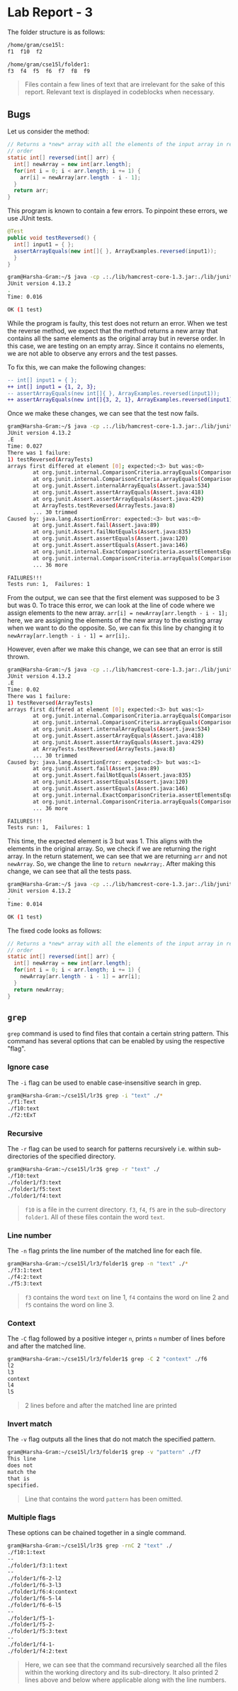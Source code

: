 # Lab Report - 3

The folder structure is as follows:
```bash
/home/gram/cse15l:
f1  f10  f2

/home/gram/cse15l/folder1:
f3  f4  f5  f6  f7  f8  f9
```

> Files contain a few lines of text that are irrelevant for the sake of this report. Relevant text is displayed in codeblocks when necessary.

## Bugs

Let us consider the method:
```java
// Returns a *new* array with all the elements of the input array in reversed
// order
static int[] reversed(int[] arr) {
  int[] newArray = new int[arr.length];
  for(int i = 0; i < arr.length; i += 1) {
    arr[i] = newArray[arr.length - i - 1];
  }
  return arr;
}
```

This program is known to contain a few errors. To pinpoint these errors, we use JUnit tests.
```java
@Test
public void testReversed() {
  int[] input1 = { };
  assertArrayEquals(new int[]{ }, ArrayExamples.reversed(input1));
  }
}
```

```bash
gram@Harsha-Gram:~/$ java -cp .:./lib/hamcrest-core-1.3.jar:./lib/junit-4.13.2.jar org.junit.runner.JUnitCore ArrayTests
JUnit version 4.13.2
.
Time: 0.016

OK (1 test)
```
While the program is faulty, this test does not return an error. When we test the reverse method, we expect that the method returns a new array that contains all the same elements as the original array but in reverse order. In this case, we are testing on an empty array. Since it contains no elements, we are not able to observe any errors and the test passes.

To fix this, we can make the following changes:
```diff
-- int[] input1 = { };
++ int[] input1 = {1, 2, 3};
-- assertArrayEquals(new int[]{ }, ArrayExamples.reversed(input1));
++ assertArrayEquals(new int[]{3, 2, 1}, ArrayExamples.reversed(input1));
```

Once we make these changes, we can see that the test now fails.
```bash
gram@Harsha-Gram:~/$ java -cp .:./lib/hamcrest-core-1.3.jar:./lib/junit-4.13.2.jar org.junit.runner.JUnitCore ArrayTests
JUnit version 4.13.2
.E
Time: 0.027
There was 1 failure:
1) testReversed(ArrayTests)
arrays first differed at element [0]; expected:<3> but was:<0>
        at org.junit.internal.ComparisonCriteria.arrayEquals(ComparisonCriteria.java:78)
        at org.junit.internal.ComparisonCriteria.arrayEquals(ComparisonCriteria.java:28)
        at org.junit.Assert.internalArrayEquals(Assert.java:534)
        at org.junit.Assert.assertArrayEquals(Assert.java:418)
        at org.junit.Assert.assertArrayEquals(Assert.java:429)
        at ArrayTests.testReversed(ArrayTests.java:8)
        ... 30 trimmed
Caused by: java.lang.AssertionError: expected:<3> but was:<0>
        at org.junit.Assert.fail(Assert.java:89)
        at org.junit.Assert.failNotEquals(Assert.java:835)
        at org.junit.Assert.assertEquals(Assert.java:120)
        at org.junit.Assert.assertEquals(Assert.java:146)
        at org.junit.internal.ExactComparisonCriteria.assertElementsEqual(ExactComparisonCriteria.java:8)
        at org.junit.internal.ComparisonCriteria.arrayEquals(ComparisonCriteria.java:76)
        ... 36 more

FAILURES!!!
Tests run: 1,  Failures: 1
```

From the output, we can see that the first element was supposed to be 3 but was 0. To trace this error, we can look at the line of code where we assign elements to the new array. `arr[i] = newArray[arr.length - i - 1];` here, we are assigning the elements of the new array to the existing array when we want to do the opposite. 
So, we can fix this line by changing it to `newArray[arr.length - i - 1] = arr[i];`.

However, even after we make this change, we can see that an error is still thrown. 
```bash
gram@Harsha-Gram:~/$ java -cp .:./lib/hamcrest-core-1.3.jar:./lib/junit-4.13.2.jar org.junit.runner.JUnitCore ArrayTests
JUnit version 4.13.2
.E
Time: 0.02
There was 1 failure:
1) testReversed(ArrayTests)
arrays first differed at element [0]; expected:<3> but was:<1>
        at org.junit.internal.ComparisonCriteria.arrayEquals(ComparisonCriteria.java:78)
        at org.junit.internal.ComparisonCriteria.arrayEquals(ComparisonCriteria.java:28)
        at org.junit.Assert.internalArrayEquals(Assert.java:534)
        at org.junit.Assert.assertArrayEquals(Assert.java:418)
        at org.junit.Assert.assertArrayEquals(Assert.java:429)
        at ArrayTests.testReversed(ArrayTests.java:8)
        ... 30 trimmed
Caused by: java.lang.AssertionError: expected:<3> but was:<1>
        at org.junit.Assert.fail(Assert.java:89)
        at org.junit.Assert.failNotEquals(Assert.java:835)
        at org.junit.Assert.assertEquals(Assert.java:120)
        at org.junit.Assert.assertEquals(Assert.java:146)
        at org.junit.internal.ExactComparisonCriteria.assertElementsEqual(ExactComparisonCriteria.java:8)
        at org.junit.internal.ComparisonCriteria.arrayEquals(ComparisonCriteria.java:76)
        ... 36 more

FAILURES!!!
Tests run: 1,  Failures: 1
```
This time, the expected element is 3 but was 1. This aligns with the elements in the original array. So, we check if we are returning the right array. In the return statement, we can see that we are returning `arr` and not `newArray`. So, we change the line to `return newArray;`. After making this change, we can see that all the tests pass.
```bash
gram@Harsha-Gram:~/$ java -cp .:./lib/hamcrest-core-1.3.jar:./lib/junit-4.13.2.jar org.junit.runner.JUnitCore ArrayTests
JUnit version 4.13.2
.
Time: 0.014

OK (1 test)
```
The fixed code looks as follows:
```java
// Returns a *new* array with all the elements of the input array in reversed
// order
static int[] reversed(int[] arr) {
  int[] newArray = new int[arr.length];
  for(int i = 0; i < arr.length; i += 1) {
    newArray[arr.length - i - 1] = arr[i];
  }
  return newArray;
}
```

## `grep`

`grep` command is used to find files that contain a certain string pattern. This command has several options that can be enabled by using the respective "flag". 

### Ignore case
The `-i` flag can be used to enable case-insensitive search in grep. 
```bash
gram@Harsha-Gram:~/cse15l/lr3$ grep -i "text" ./*
./f1:Text
./f10:text
./f2:tExT
```

### Recursive 
The `-r` flag can be used to search for patterns recursively i.e. within sub-directories of the specified directory.
```bash
gram@Harsha-Gram:~/cse15l/lr3$ grep -r "text" ./
./f10:text
./folder1/f3:text
./folder1/f5:text
./folder1/f4:text
```
> `f10` is a file in the current directory. `f3`, `f4`, `f5` are in the sub-directory `folder1`. All of these files contain the word `text`.

### Line number
The `-n` flag prints the line number of the matched line for each file.
```bash
gram@Harsha-Gram:~/cse15l/lr3/folder1$ grep -n "text" ./*
./f3:1:text
./f4:2:text
./f5:3:text
```
> `f3` contains the word `text` on line 1, `f4` contains the word on line 2 and `f5` contains the word on line 3.

### Context 
The `-C` flag followed by a positive integer `n`, prints `n` number of lines before and after the matched line.
```bash
gram@Harsha-Gram:~/cse15l/lr3/folder1$ grep -C 2 "context" ./f6
l2
l3
context
l4
l5
```
> 2 lines before and after the matched line are printed

### Invert match
The `-v` flag outputs all the lines that do not match the specified pattern.
```bash
gram@Harsha-Gram:~/cse15l/lr3/folder1$ grep -v "pattern" ./f7
This line
does not
match the
that is
specified.
```
> Line that contains the word `pattern` has been omitted.

### Multiple flags
These options can be chained together in a single command.
```bash
gram@Harsha-Gram:~/cse15l/lr3$ grep -rnC 2 "text" ./
./f10:1:text
--
./folder1/f3:1:text
--
./folder1/f6-2-l2
./folder1/f6-3-l3
./folder1/f6:4:context
./folder1/f6-5-l4
./folder1/f6-6-l5
--
./folder1/f5-1-
./folder1/f5-2-
./folder1/f5:3:text
--
./folder1/f4-1-
./folder1/f4:2:text
```

> Here, we can see that the command recursively searched all the files within the working directory and its sub-directory. It also printed 2 lines above and below where applicable along with the line numbers.




